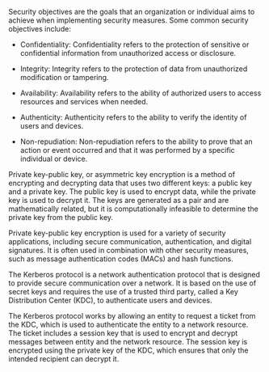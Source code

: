 Security objectives are the goals that an organization or individual aims to achieve when implementing security measures. Some common security objectives include:

-   Confidentiality: Confidentiality refers to the protection of sensitive or confidential information from unauthorized access or disclosure.

-   Integrity: Integrity refers to the protection of data from unauthorized modification or tampering.

-   Availability: Availability refers to the ability of authorized users to access resources and services when needed.

-   Authenticity: Authenticity refers to the ability to verify the identity of users and devices.

-   Non-repudiation: Non-repudiation refers to the ability to prove that an action or event occurred and that it was performed by a specific individual or device.

Private key-public key, or asymmetric key encryption is a method of encrypting and decrypting data that uses two different keys: a public key and a private key.  The public key is used to encrypt data, while the private key is used to decrypt it. The keys are generated as a pair and are mathematically related, but it is computationally infeasible to determine the private key from the public key.

Private key-public key encryption is used for a variety of security applications, including secure communication, authentication, and digital signatures. It is often used in combination with other security measures, such as message authentication codes (MACs) and hash functions.

The Kerberos protocol is a network authentication protocol that is designed to provide secure communication over a network. It is based on the use of secret keys and requires the use of a trusted third party, called a Key Distribution Center (KDC), to authenticate users and devices.

The Kerberos protocol works by allowing an entity to request a ticket from the KDC, which is used to authenticate the entity to a network resource. The ticket includes a session key that is used to encrypt and decrypt messages between entity and the network resource. The session key is encrypted using the private key of the KDC, which ensures that only the intended recipient can decrypt it.